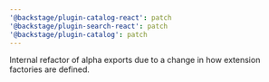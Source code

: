 ```yaml
---
'@backstage/plugin-catalog-react': patch
'@backstage/plugin-search-react': patch
'@backstage/plugin-catalog': patch
---
```


Internal refactor of alpha exports due to a change in how extension factories are defined.
